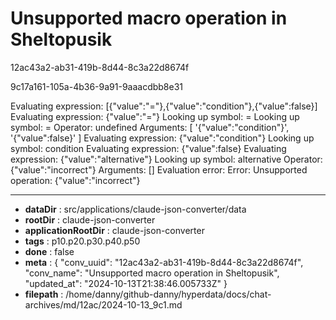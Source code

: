 # Unsupported macro operation in Sheltopusik

12ac43a2-ab31-419b-8d44-8c3a22d8674f

9c17a161-105a-4b36-9a91-9aaacdbb8e31

Evaluating expression: [{"value":"="},{"value":"condition"},{"value":false}]
Evaluating expression: {"value":"="}
Looking up symbol: =
Looking up symbol: =
Operator: undefined
Arguments: [ '{"value":"condition"}', '{"value":false}' ]
Evaluating expression: {"value":"condition"}
Looking up symbol: condition
Evaluating expression: {"value":false}
Evaluating expression: {"value":"alternative"}
Looking up symbol: alternative
Operator: {"value":"incorrect"}
Arguments: []
Evaluation error: Error: Unsupported operation: {"value":"incorrect"}

---

* **dataDir** : src/applications/claude-json-converter/data
* **rootDir** : claude-json-converter
* **applicationRootDir** : claude-json-converter
* **tags** : p10.p20.p30.p40.p50
* **done** : false
* **meta** : {
  "conv_uuid": "12ac43a2-ab31-419b-8d44-8c3a22d8674f",
  "conv_name": "Unsupported macro operation in Sheltopusik",
  "updated_at": "2024-10-13T21:38:46.005733Z"
}
* **filepath** : /home/danny/github-danny/hyperdata/docs/chat-archives/md/12ac/2024-10-13_9c1.md